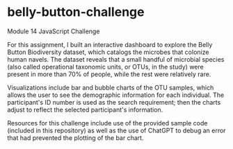 # belly-button-challenge
Module 14 JavaScript Challenge

For this assignment, I built an interactive dashboard to explore the Belly Button Biodiversity dataset, which catalogs the microbes that colonize human navels.
The dataset reveals that a small handful of microbial species (also called operational taxonomic units, or OTUs, in the study) were present in more than 70% of people, while the rest were relatively rare.

Visualizations include bar and bubble charts of the OTU samples, which allows the user to see the demographic information for each individual. The participant's ID number is used as the search requirement; then the charts adjust to reflect the selected participant's information. 

Resources for this challenge include use of the provided sample code (included in this repository) as well as the use of ChatGPT to debug an error that had prevented the plotting of the bar chart. 
